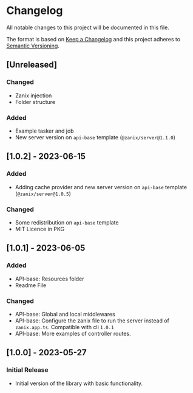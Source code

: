 # Changelog

All notable changes to this project will be documented in this file.

The format is based on [Keep a Changelog](http://keepachangelog.com/en/1.0.0/)
and this project adheres to [Semantic Versioning](http://semver.org/spec/v2.0.0.html).

## [Unreleased]

### Changed

- Zanix injection
- Folder structure

### Added

- Example tasker and job
- New server version on `api-base` template (`@zanix/server@1.1.0`)

## [1.0.2] - 2023-06-15

### Added

- Adding cache provider and new server version on `api-base` template (`@zanix/server@1.0.5`)

### Changed

- Some redistribution on `api-base` template
- MIT Licence in PKG

## [1.0.1] - 2023-06-05

### Added

- API-base: Resources folder
- Readme File

### Changed

- API-base: Global and local middlewares
- API-base: Configure the zanix file to run the server instead of `zanix.app.ts`. Compatible with cli `1.0.1`
- API-base: More examples of controller routes.

## [1.0.0] - 2023-05-27

### Initial Release

- Initial version of the library with basic functionality.
